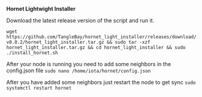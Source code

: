 **Hornet Lightwight Installer**

Download the latest release version of the script and run it.

`wget https://github.com/TangleBay/hornet_light_installer/releases/download/v0.0.2/hornet_light_installer.tar.gz && sudo tar -xzf hornet_light_installer.tar.gz && cd hornet_light_installer && sudo ./install_hornet.sh`

After your node is running you need to add some neighbors in the config.json file
`sudo nano /home/iota/hornet/config.json`

After you have added some neighbors just restart the node to get sync
`sudo systemctl restart hornet`